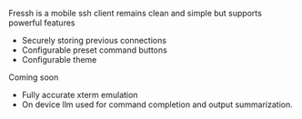 Fressh is a mobile ssh client remains clean and simple but supports powerful
features

- Securely storing previous connections
- Configurable preset command buttons
- Configurable theme

Coming soon

- Fully accurate xterm emulation
- On device llm used for command completion and output summarization.
